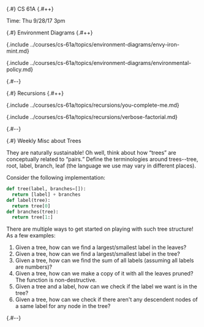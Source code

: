 
{.#} CS 61A
{.#++}

Time: Thu 9/28/17 3pm

{.#} Environment Diagrams
{.#++}

{.include ../courses/cs-61a/topics/environment-diagrams/envy-iron-mint.md}

{.include ../courses/cs-61a/topics/environment-diagrams/environmental-policy.md}

{.#--}

{.#} Recursions
{.#++}

{.include ../courses/cs-61a/topics/recursions/you-complete-me.md}

{.include ../courses/cs-61a/topics/recursions/verbose-factorial.md}

{.#--}

{.#} Weekly Misc about Trees

They are naturally sustainable! Oh well, think about how <q>trees</q> are conceptually related to <q>pairs.</q> Define the terminologies around trees--tree, root, label, branch, leaf (the language we use may vary in different places).

Consider the following implementation:

```py
def tree(label, branches=[]):
  return [label] + branches
def label(tree):
  return tree[0]
def branches(tree):
  return tree[1:]
```

There are multiple ways to get started on playing with such tree structure! As a few examples:

1. Given a tree, how can we find a largest/smallest label in the leaves?
1. Given a tree, how can we find a largest/smallest label in the tree?
1. Given a tree, how can we find the sum of all labels (assuming all labels are numbers)?
1. Given a tree, how can we make a copy of it with all the leaves pruned? The function is non-destructive.
1. Given a tree and a label, how can we check if the label we want is in the tree?
1. Given a tree, how can we check if there aren't any descendent nodes of a same label for any node in the tree?

{.#--}
